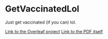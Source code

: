 # GetVaccinatedLol
Just get vaccinated (if you can) lol.

[Link to the Overleaf project](https://www.overleaf.com/read/nhcntkqhchwr)
[Link to the PDF itself](https://github.com/Dicedead/GetVaccinatedLol/blob/main/getVaccinated.pdf)
